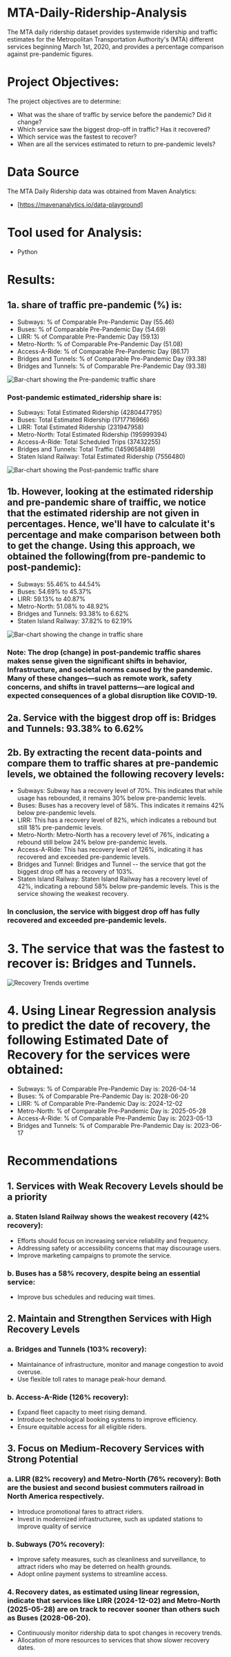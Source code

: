 # MTA-Daily-Ridership-Analysis
The MTA daily ridership dataset provides systemwide ridership and traffic estimates for the Metropolitan Transportation Authority's (MTA) different services beginning March 1st, 2020, and provides a percentage comparison against pre-pandemic figures.

# Project Objectives:
The project objectives are to determine:
- What was the share of traffic by service before the pandemic? Did it change?
- Which service saw the biggest drop-off in traffic? Has it recovered?
- Which service was the fastest to recover?
- When are all the services estimated to return to pre-pandemic levels?

# Data Source
The MTA Daily Ridership data was obtained from Maven Analytics:
- [https://mavenanalytics.io/data-playground]

# Tool used for Analysis:
- Python

# Results:
## 1a. share of traffic pre-pandemic (%) is:
- Subways: % of Comparable Pre-Pandemic Day                (55.46)
- Buses: % of Comparable Pre-Pandemic Day                  (54.69)
- LIRR: % of Comparable Pre-Pandemic Day                   (59.13)
- Metro-North: % of Comparable Pre-Pandemic Day            (51.08)
- Access-A-Ride: % of Comparable Pre-Pandemic Day          (86.17)
- Bridges and Tunnels: % of Comparable Pre-Pandemic Day    (93.38)
- Bridges and Tunnels: % of Comparable Pre-Pandemic Day    (93.38)

![Bar-chart showing the Pre-pandemic traffic share](https://github.com/user-attachments/assets/ee535280-914c-4c14-ada8-ee69a42a5a56)


### Post-pandemic estimated_ridership share is: 
- Subways: Total Estimated Ridership                  (4280447795)
- Buses: Total Estimated Ridership                    (1717716966)
- LIRR: Total Estimated Ridership                      (231947958)
- Metro-North: Total Estimated Ridership               (195999394)
- Access-A-Ride: Total Scheduled Trips                  (37432255)
- Bridges and Tunnels: Total Traffic                  (1459658489)
- Staten Island Railway: Total Estimated Ridership       (7556480)

![Bar-chart showing the Post-pandemic traffic share](https://github.com/user-attachments/assets/21e12a66-a333-4f94-8e87-405a5a168531)


## 1b. However, looking at the estimated ridership and pre-pandemic share of traiffic, we notice that the estimated ridership are not given in percentages. Hence, we'll have to calculate it's percentage and make comparison between both to get the change. Using this approach, we obtained the following(from pre-pandemic to post-pandemic):
- Subways: 55.46% to 44.54%
- Buses: 54.69% to 45.37%
- LIRR: 59.13% to 40.87%
- Metro-North: 51.08% to 48.92%
- Bridges and Tunnels: 93.38% to 6.62%
- Staten Island Railway: 37.82% to 62.19%


![Bar-chart showing the change in traffic share](https://github.com/user-attachments/assets/e2024800-4f36-4fdd-a64b-3a85c56f1866)

### Note: The drop (change) in post-pandemic traffic shares makes sense given the significant shifts in behavior, Infrastructure, and societal norms caused by the pandemic. Many of these changes—such as remote work, safety concerns, and shifts in travel patterns—are logical and expected consequences of a global disruption like COVID-19.

## 2a. Service with the biggest drop off is: Bridges and Tunnels: 93.38% to 6.62%
## 2b. By extracting the recent data-points and compare them to traffic shares at pre-pandemic levels, we obtained the following recovery levels:
- Subways: Subway has a recovery level of 70%. This indicates that while usage has rebounded, it remains 30% below pre-pandemic levels.
- Buses: Buses has a recovery level of 58%. This indicates it remains 42% below pre-pandemic levels.
- LIRR: This has a recovery level of 82%, which indicates a rebound but still 18% pre-pandemic levels.
- Metro-North: Metro-North has a recovery level of 76%, indicating a rebound still below 24% below pre-pandemic levels.
- Access-A-Ride: This has recovery level of 126%, indicating it has recovered and exceeded pre-pandemic levels.
- Bridges and Tunnel:  Bridges and Tunnel -- the service that got the biggest drop off has a recovery of 103%.
- Staten Island Railway: Staten Island Railway has a recovery level of 42%, indicating a rebound 58% below pre-pandemic levels. This is the service showing the weakest recovery.

### In conclusion, the service with biggest drop off has fully recovered and exceeded pre-pandemic levels.

# 3. The service that was the fastest to recover is: Bridges and Tunnels.
![Recovery Trends overtime](https://github.com/user-attachments/assets/41d79a4f-322a-4726-935e-9d54521656b3)

# 4. Using Linear Regression analysis to predict the date of recovery, the following Estimated Date of Recovery for the services were obtained:
- Subways: % of Comparable Pre-Pandemic Day is: 2026-04-14
- Buses: % of Comparable Pre-Pandemic Day is: 2028-06-20
- LIRR: % of Comparable Pre-Pandemic Day is: 2024-12-02
- Metro-North: % of Comparable Pre-Pandemic Day is: 2025-05-28
- Access-A-Ride: % of Comparable Pre-Pandemic Day is: 2023-05-13
- Bridges and Tunnels: % of Comparable Pre-Pandemic Day is: 2023-06-17


# Recommendations
## 1. Services with Weak Recovery Levels should be a priority
### a. Staten Island Railway shows the weakest recovery (42% recovery):
- Efforts should focus on increasing service reliability and frequency.
- Addressing safety or accessibility concerns that may discourage users.
- Improve marketing campaigns to promote the service.

### b. Buses has a 58% recovery, despite being an essential service:
- Improve bus schedules and reducing wait times.

## 2.  Maintain and Strengthen Services with High Recovery Levels
### a. Bridges and Tunnels (103% recovery):
- Maintainance of infrastructure, monitor and manage congestion to avoid overuse.
- Use flexible toll rates to manage peak-hour demand.

### b. Access-A-Ride (126% recovery):
- Expand fleet capacity to meet rising demand.
- Introduce technological booking systems to improve efficiency.
- Ensure equitable access for all eligible riders.

## 3. Focus on Medium-Recovery Services with Strong Potential
### a. LIRR (82% recovery) and Metro-North (76% recovery): Both are the busiest and second busiest commuters railroad in North America respectively.
- Introduce promotional fares to attract riders.
- Invest in modernized infrastructuree, such as updated stations to improve quality of service

### b. Subways (70% recovery):
- Improve safety measures, such as cleanliness and surveillance, to attract riders who may be deterred on health grounds.
- Adopt online payment systems to streamline access.

### 4. Recovery dates, as estimated using linear regression, indicate that services like LIRR (2024-12-02) and Metro-North (2025-05-28) are on track to recover sooner than others such as Buses (2028-06-20).
- Continuously monitor ridership data to spot changes in recovery trends.
- Allocation of more resources to services that show slower recovery dates.







  



